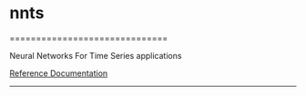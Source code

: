 # nnts

==============================

Neural Networks For Time Series applications


[Reference Documentation](https://www.neuralaspect.com/nnts/index.html)

--------

